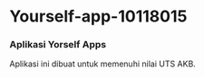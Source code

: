 # Yourself-app-10118015

### Aplikasi Yorself Apps

Aplikasi ini dibuat untuk memenuhi nilai UTS AKB.
